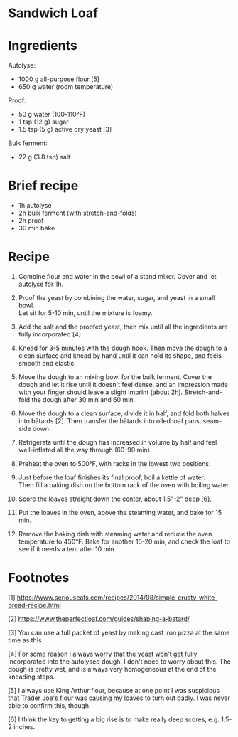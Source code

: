 Sandwich Loaf
=====



Ingredients
===========
Autolyse:
- 1000 g all-purpose flour [5]
- 650 g water (room temperature)

Proof:
- 50 g water (100-110°F)
- 1 tsp (12 g) sugar
- 1.5 tsp (5 g) active dry yeast [3]

Bulk ferment:
- 22 g (3.8 tsp) salt

Brief recipe
============
- 1h autolyse
- 2h bulk ferment (with stretch-and-folds)
- 2h proof
- 30 min bake

Recipe
======
 1. Combine flour and water in the bowl of a stand mixer.  Cover and let 
    autolyse for 1h.

 2. Proof the yeast by combining the water, sugar, and yeast in a small bowl.  
    Let sit for 5-10 min, until the mixture is foamy.

 3. Add the salt and the proofed yeast, then mix until all the ingredients are 
    fully incorporated [4].

 4. Knead for 3-5 minutes with the dough hook.  Then move the dough to a clean 
    surface and knead by hand until it can hold its shape, and feels smooth and 
    elastic.

 5. Move the dough to an mixing bowl for the bulk ferment.  Cover the dough and 
    let it rise until it doesn't feel dense, and an impression made with your 
    finger should leave a slight imprint (about 2h).  Stretch-and- fold the 
    dough after 30 min and 60 min.

 6. Move the dough to a clean surface, divide it in half, and fold both halves 
    into bâtards [2].  Then transfer the bâtards into oiled loaf pans, 
    seam-side down.

 7. Refrigerate until the dough has increased in volume by half and feel 
    well-inflated all the way through (60-90 min).

 8. Preheat the oven to 500°F, with racks in the lowest two positions.

 9. Just before the loaf finishes its final proof, boil a kettle of water.  
    Then fill a baking dish on the bottom rack of the oven with boiling water.

10. Score the loaves straight down the center, about 1.5"-2" deep [6].

11. Put the loaves in the oven, above the steaming water, and bake for 15 min.

12. Remove the baking dish with steaming water and reduce the oven temperature 
    to 450°F.  Bake for another 15-20 min, and check the loaf to see if it 
    needs a tent after 10 min.

Footnotes
=========
[1] https://www.seriouseats.com/recipes/2014/08/simple-crusty-white-bread-recipe.html

[2] https://www.theperfectloaf.com/guides/shaping-a-batard/

[3] You can use a full packet of yeast by making cast iron pizza at the same 
    time as this.

[4] For some reason I always worry that the yeast won't get fully incorporated 
    into the autolysed dough.  I don't need to worry about this.  The dough is 
    pretty wet, and is always very homogeneous at the end of the kneading 
    steps.

[5] I always use King Arthur flour, because at one point I was suspicious that 
    Trader Joe's flour was causing my loaves to turn out badly.  I was never 
    able to confirm this, though.

[6] I think the key to getting a big rise is to make really deep scores, e.g. 
    1.5-2 inches.
